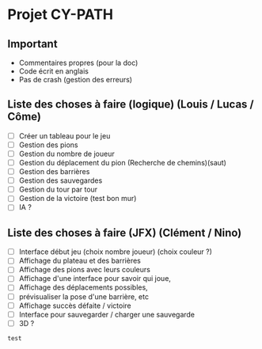 # Projet CY-PATH

## Important

- Commentaires propres (pour la doc)
- Code écrit en anglais
- Pas de crash (gestion des erreurs)

## Liste des choses à faire (logique) (Louis / Lucas / Côme)

- [ ] Créer un tableau pour le jeu
- [ ] Gestion des pions
- [ ] Gestion du nombre de joueur
- [ ] Gestion du déplacement du pion (Recherche de chemins)(saut)
- [ ] Gestion des barrières
- [ ] Gestion des sauvegardes
- [ ] Gestion du tour par tour
- [ ] Gestion de la victoire (test bon mur)
- [ ] IA ?

## Liste des choses à faire (JFX) (Clément / Nino)
- [ ] Interface début jeu (choix nombre joueur) (choix couleur ?)
- [ ] Affichage du plateau et des barrières
- [ ] Affichage des pions avec leurs couleurs
- [ ] Affichage d'une interface pour savoir qui joue,
- [ ] Affichage des déplacements possibles, 
- [ ] prévisualiser la pose d'une barrière, etc
- [ ] Affichage succès défaite / victoire
- [ ] Interface pour sauvegarder / charger une sauvegarde
- [ ] 3D ?

```
test
```